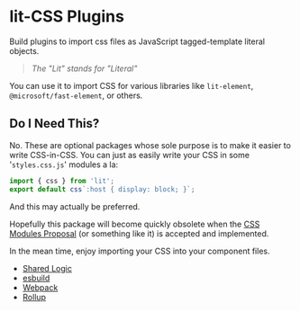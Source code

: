 # lit-CSS Plugins

Build plugins to import css files as JavaScript tagged-template literal objects.

> _The "Lit" stands for "Literal"_

You can use it to import CSS for various libraries like `lit-element`, `@microsoft/fast-element`, or others.

## Do I Need This?

No. These are optional packages whose sole purpose is to make it easier to write CSS-in-CSS. You can just as easily write your CSS in some '`styles.css.js`' modules a la:

```js
import { css } from 'lit';
export default css`:host { display: block; }`;
```

And this may actually be preferred.

Hopefully this package will become quickly obsolete when the [CSS Modules Proposal](https://github.com/w3c/webcomponents/issues/759) (or something like it) is accepted and implemented.

In the mean time, enjoy importing your CSS into your component files.

- [Shared Logic](./packages/lit-css)
- [esbuild](./packages/esbuild-plugin-lit-css)
- [Webpack](./packages/lit-css-loader)
- [Rollup](./packages/rollup-plugin-lit-css)
